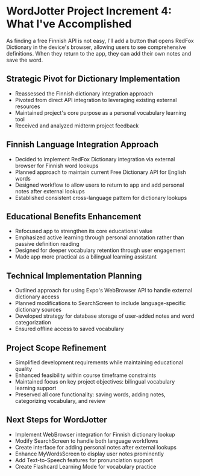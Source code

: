 # WordJotter Project Increment 4: What I've Accomplished

As finding a free Finnish API is not easy, I'll add a button that opens RedFox Dictionary in the device's browser, allowing users to see comprehensive definitions. When they return to the app, they can add their own notes and save the word.

## Strategic Pivot for Dictionary Implementation

- Reassessed the Finnish dictionary integration approach
- Pivoted from direct API integration to leveraging existing external resources
- Maintained project's core purpose as a personal vocabulary learning tool
- Received and analyzed midterm project feedback

## Finnish Language Integration Approach

- Decided to implement RedFox Dictionary integration via external browser for Finnish word lookups
- Planned approach to maintain current Free Dictionary API for English words
- Designed workflow to allow users to return to app and add personal notes after external lookups
- Established consistent cross-language pattern for dictionary lookups

## Educational Benefits Enhancement

- Refocused app to strengthen its core educational value
- Emphasized active learning through personal annotation rather than passive definition reading
- Designed for deeper vocabulary retention through user engagement
- Made app more practical as a bilingual learning assistant

## Technical Implementation Planning

- Outlined approach for using Expo's WebBrowser API to handle external dictionary access
- Planned modifications to SearchScreen to include language-specific dictionary sources
- Developed strategy for database storage of user-added notes and word categorization
- Ensured offline access to saved vocabulary

## Project Scope Refinement

- Simplified development requirements while maintaining educational quality
- Enhanced feasibility within course timeframe constraints
- Maintained focus on key project objectives: bilingual vocabulary learning support
- Preserved all core functionality: saving words, adding notes, categorizing vocabulary, and review

## Next Steps for WordJotter

- Implement WebBrowser integration for Finnish dictionary lookup
- Modify SearchScreen to handle both language workflows
- Create interface for adding personal notes after external lookups
- Enhance MyWordsScreen to display user notes prominently
- Add Text-to-Speech features for pronunciation support
- Create Flashcard Learning Mode for vocabulary practice

